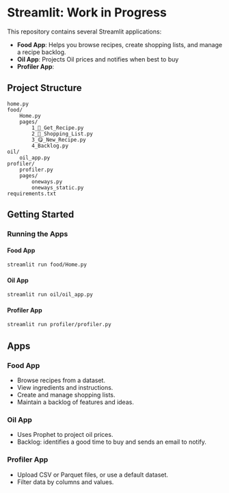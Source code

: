 # Streamlit: Work in Progress

This repository contains several Streamlit applications:

- **Food App**: Helps you browse recipes, create shopping lists, and manage a recipe backlog.
- **Oil App**: Projects Oil prices and notifies when best to buy
- **Profiler App**: 

## Project Structure

```
home.py
food/
    Home.py
    pages/
        1_📒_Get_Recipe.py
        2_🛒_Shopping_List.py
        3_😋_New_Recipe.py
        4_Backlog.py
oil/
    oil_app.py
profiler/
    profiler.py
    pages/
        oneways.py
        oneways_static.py
requirements.txt
```

## Getting Started

### Running the Apps

#### Food App

```sh
streamlit run food/Home.py
```

#### Oil App

```sh
streamlit run oil/oil_app.py
```

#### Profiler App

```sh
streamlit run profiler/profiler.py
```

## Apps

### Food App

- Browse recipes from a dataset.
- View ingredients and instructions.
- Create and manage shopping lists.
- Maintain a backlog of features and ideas.

### Oil App

- Uses Prophet to project oil prices.
- Backlog: identifies a good time to buy and sends an email to notify.

### Profiler App

- Upload CSV or Parquet files, or use a default dataset.
- Filter data by columns and values.

